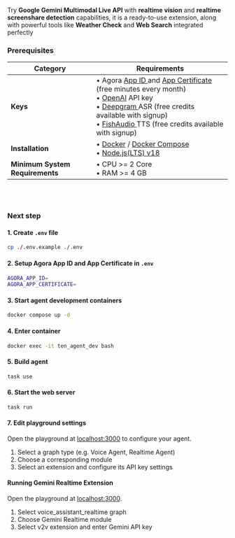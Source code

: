 Try **Google Gemini Multimodal Live API** with **realtime vision** and **realtime screenshare detection** capabilities, it is a ready-to-use extension, along with powerful tools like **Weather Check** and **Web Search** integrated perfectly


### Prerequisites

| Category | Requirements |
|----------|-------------|
| **Keys** | • Agora [ App ID ](https://docs.agora.io/en/video-calling/get-started/manage-agora-account?platform=web#create-an-agora-project) and [ App Certificate ](https://docs.agora.io/en/video-calling/get-started/manage-agora-account?platform=web#create-an-agora-project)(free minutes every month) <br>• [OpenAI](https://openai.com/index/openai-api/) API key<br>• [ Deepgram ](https://deepgram.com/) ASR (free credits available with signup)<br>• [ FishAudio ](https://fish.audio/) TTS (free credits available with signup)|
| **Installation** | • [Docker](https://www.docker.com/) / [Docker Compose](https://docs.docker.com/compose/)<br>• [Node.js(LTS) v18](https://nodejs.org/en) |
| **Minimum System Requirements** | • CPU >= 2 Core<br>• RAM >= 4 GB |

<br>



<br>

### Next step

#### 1. Create `.env` file

```bash
cp ./.env.example ./.env
```

#### 2. Setup Agora App ID and App Certificate in `.env`

```bash
AGORA_APP_ID=
AGORA_APP_CERTIFICATE=
```

#### 3. Start agent development containers
```bash
docker compose up -d
```

#### 4. Enter container
```bash
docker exec -it ten_agent_dev bash
```

#### 5. Build agent 
```bash
task use
```

#### 6. Start the web server
```bash
task run
```

#### 7. Edit playground settings
Open the playground at [localhost:3000](http://localhost:3000) to configure your agent.
 1. Select a graph type (e.g. Voice Agent, Realtime Agent)
 2. Choose a corresponding module
 3. Select an extension and configure its API key settings


#### Running Gemini Realtime Extension
Open the playground at [localhost:3000](http://localhost:3000).

 1. Select voice_assistant_realtime graph
 2. Choose Gemini Realtime module
 3. Select v2v extension and enter Gemini API key

